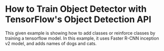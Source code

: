 <!--
waggle_topic=IGNORE
-->

# How to Train Object Detector with TensorFlow's Object Detection API

This given example is showing how to add classes or reinforce classes by training a tensorflow model. In this example, it uses Faster R-CNN inception v2 model, and adds names of dogs and cats.
